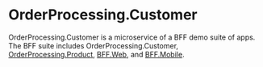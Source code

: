 # OrderProcessing.Customer

OrderProcessing.Customer is a microservice of a BFF demo suite of apps. The BFF suite includes OrderProcessing.Customer, [OrderProcessing.Product](https://github.com/Sara-Jade/OrderProcessing.Product), [BFF.Web](https://github.com/Sara-Jade/BFF.Web), and [BFF.Mobile](https://github.com/Sara-Jade/BFF.Mobile).

